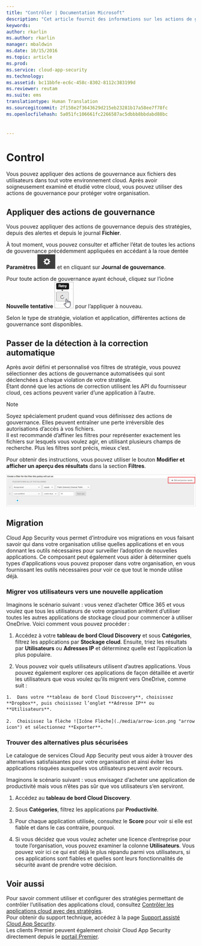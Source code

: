```yaml
---
title: "Contrôler | Documentation Microsoft"
description: "Cet article fournit des informations sur les actions de gouvernance à entreprendre dans Cloud App Security pour contrôler l’usage des applications cloud de votre organisation."
keywords: 
author: rkarlin
ms.author: rkarlin
manager: mbaldwin
ms.date: 10/15/2016
ms.topic: article
ms.prod: 
ms.service: cloud-app-security
ms.technology: 
ms.assetid: bc11bbfe-ec6c-458c-8302-8112c383199d
ms.reviewer: reutam
ms.suite: ems
translationtype: Human Translation
ms.sourcegitcommit: 2f158e2f3643629d215eb23281b17a58ee7f78fc
ms.openlocfilehash: 5a051fc106661fc2266587ac5dbbb8bbdabd88bc


---
```


# <a name="control"></a>Control
Vous pouvez appliquer des actions de gouvernance aux fichiers des utilisateurs dans tout votre environnement cloud. Après avoir soigneusement examiné et étudié votre cloud, vous pouvez utiliser des actions de gouvernance pour protéger votre organisation.  

## <a name="apply-governance-actions"></a>Appliquer des actions de gouvernance  
Vous pouvez appliquer des actions de gouvernance depuis des stratégies, depuis des alertes et depuis le journal **Fichier**.  

À tout moment, vous pouvez consulter et afficher l’état de toutes les actions de gouvernance précédemment appliquées en accédant à la roue dentée **Paramètres** ![Icône Paramètres](./media/settings-icon.png "settings icon") et en cliquant sur **Journal de gouvernance**.  

Pour toute action de gouvernance ayant échoué, cliquez sur l’icône **Nouvelle tentative** ![Icône Nouvelle tentative](./media/retry-icon.png "retry icon") pour l’appliquer à nouveau.  

Selon le type de stratégie, violation et application, différentes actions de gouvernance sont disponibles.  

## <a name="move-from-detection-to-automatic-remediation"></a>Passer de la détection à la correction automatique  
Après avoir défini et personnalisé vos filtres de stratégie, vous pouvez sélectionner des actions de gouvernance automatisées qui sont déclenchées à chaque violation de votre stratégie.  
Étant donné que les actions de correction utilisent les API du fournisseur cloud, ces actions peuvent varier d’une application à l’autre.  

> [!NOTE]  
>  Soyez spécialement prudent quand vous définissez des actions de gouvernance. Elles peuvent entraîner une perte irréversible des autorisations d’accès à vos fichiers.  
> Il est recommandé d’affiner les filtres pour représenter exactement les fichiers sur lesquels vous voulez agir, en utilisant plusieurs champs de recherche. Plus les filtres sont précis, mieux c’est.  
>   
>  Pour obtenir des instructions, vous pouvez utiliser le bouton **Modifier et afficher un aperçu des résultats** dans la section **Filtres**.  

![Modification et aperçu des résultats des stratégies de fichiers](./media/file-policy-edit-and-preview-results.png "file policy edit and preview results")  

## <a name="migration"></a>Migration  
Cloud App Security vous permet d’introduire vos migrations en vous faisant savoir qui dans votre organisation utilise quelles applications et en vous donnant les outils nécessaires pour surveiller l’adoption de nouvelles applications. Ce composant peut également vous aider à déterminer quels types d’applications vous pouvez proposer dans votre organisation, en vous fournissant les outils nécessaires pour voir ce que tout le monde utilise déjà.  

### <a name="migrate-your-users-to-a-new-app"></a>Migrer vos utilisateurs vers une nouvelle application  
Imaginons le scénario suivant : vous venez d’acheter Office 365 et vous voulez que tous les utilisateurs de votre organisation arrêtent d’utiliser toutes les autres applications de stockage cloud pour commencer à utiliser OneDrive. Voici comment vous pouvez procéder :  

1.   Accédez à votre **tableau de bord Cloud Discovery** et sous **Catégories**, filtrez les applications par **Stockage cloud**. Ensuite, triez les résultats par **Utilisateurs** ou **Adresses IP** et déterminez quelle est l’application la plus populaire.  

2.   Vous pouvez voir quels utilisateurs utilisent d’autres applications. Vous pouvez également explorer ces applications de façon détaillée et avertir les utilisateurs que vous voulez qu’ils migrent vers OneDrive, comme suit :

    1.  Dans votre **tableau de bord Cloud Discovery**, choisissez **Dropbox**, puis choisissez l’onglet **Adresse IP** ou **Utilisateurs**.  

    2.  Choisissez la flèche ![Icône Flèche](./media/arrow-icon.png "arrow icon") et sélectionnez **Exporter**.  

### <a name="find-more-secure-alternatives"></a>Trouver des alternatives plus sécurisées  
Le catalogue de services Cloud App Security peut vous aider à trouver des alternatives satisfaisantes pour votre organisation et ainsi éviter les applications risquées auxquelles vos utilisateurs peuvent avoir recours.  

Imaginons le scénario suivant : vous envisagez d’acheter une application de productivité mais vous n’êtes pas sûr que vos utilisateurs s’en serviront.  

1.   Accédez au **tableau de bord Cloud Discovery**.  

2.   Sous **Catégories**, filtrez les applications par **Productivité**.  

3.   Pour chaque application utilisée, consultez le **Score** pour voir si elle est fiable et dans le cas contraire, pourquoi.  

4.   Si vous décidez que vous voulez acheter une licence d’entreprise pour toute l’organisation, vous pouvez examiner la colonne **Utilisateurs**. Vous pouvez voir ici ce qui est déjà le plus répandu parmi vos utilisateurs, si ces applications sont fiables et quelles sont leurs fonctionnalités de sécurité avant de prendre votre décision.  

## <a name="see-also"></a>Voir aussi  
Pour savoir comment utiliser et configurer des stratégies permettant de contrôler l’utilisation des applications cloud, consultez [Contrôler les applications cloud avec des stratégies](control-cloud-apps-with-policies.md).   
Pour obtenir du support technique, accédez à la page [Support assisté Cloud App Security](http://support.microsoft.com/oas/default.aspx?prid=16031).   
Les clients Premier peuvent également choisir Cloud App Security directement depuis le [portail Premier](https://premier.microsoft.com/).  



<!--HONumber=Nov16_HO3-->


